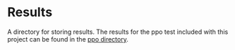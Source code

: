 # Results

A directory for storing results. The results for the ppo test included with
this project can be found in the [ppo directory](./ppo).